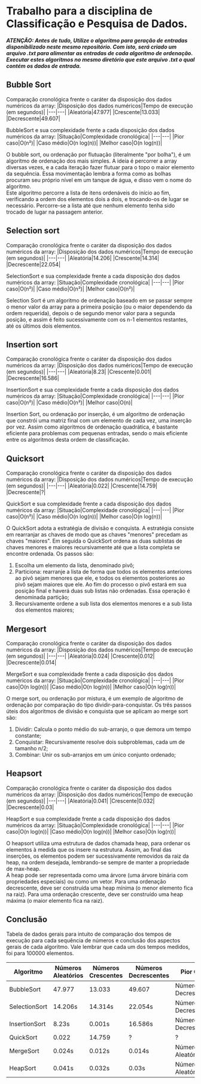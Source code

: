 # Trabalho para a disciplina de Classificação e Pesquisa de Dados.

***ATENÇÃO: Antes de tudo, Utilize o algoritmo para geração de entradas disponibilizado neste mesmo repositório. Com isto, será criado um arquivo .txt para alimentar as entradas de cada algoritmo de ordenação. Executar estes algoritmos no mesmo diretório que este arquivo .txt o qual contém os dados de entrada.***

## Bubble Sort
Comparação cronológica frente o caráter da disposição dos dados numéricos da array:
|Disposição dos dados numéricos|Tempo de execução (em segundos)|
|---|---|
|Aleatória|47.977|
|Crescente|13.033|
|Decrescente|49.607|

BubbleSort e sua complexidade frente a cada disposição dos dados numéricos da array:
|Situação|Complexidade cronológica|
|---|---|
|Pior caso|O(n²)|
|Caso médio|O(n log(n))|
|Melhor caso|O(n log(n))|

  O bubble sort, ou ordenação por flutuação (literalmente "por bolha"), é um algoritmo de ordenação dos mais simples. A ideia é percorrer a array diversas vezes, e a cada iteração fazer flutuar para o topo o maior elemento da sequência. Essa movimentação lembra a forma como as bolhas procuram seu próprio nível em um tanque de água, e disso vem o nome do algoritmo.<br/>
  Este algoritmo percorre a lista de itens ordenáveis do início ao fim, verificando a ordem dos elementos dois a dois, e trocando-os de lugar se necessário. Percorre-se a lista até que nenhum elemento tenha sido trocado de lugar na passagem anterior.
  
## Selection sort
Comparação cronológica frente o caráter da disposição dos dados numéricos da array:
|Disposição dos dados numéricos|Tempo de execução (em segundos)|
|---|---|
|Aleatória|14.206|
|Crescente|14.314|
|Decrescente|22.054|

SelectionSort e sua complexidade frente a cada disposição dos dados numéricos da array:
|Situação|Complexidade cronológica|
|---|---|
|Pior caso|O(n²)|
|Caso médio|O(n²)|
|Melhor caso|O(n²)|

Selection Sort é um algoritmo de ordenação baseado em se passar sempre o menor valor da array para a primeira posição (ou o maior dependendo da ordem requerida), depois o de segundo menor valor para a segunda posição, e assim é feito sucessivamente com os n-1 elementos restantes, até os últimos dois elementos.

## Insertion sort
Comparação cronológica frente o caráter da disposição dos dados numéricos da array:
|Disposição dos dados numéricos|Tempo de execução (em segundos)|
|---|---|
|Aleatória|8.23|
|Crescente|0.001|
|Decrescente|16.586|

InsertionSort e sua complexidade frente a cada disposição dos dados numéricos da array:
|Situação|Complexidade cronológica|
|---|---|
|Pior caso|O(n²)|
|Caso médio|O(n²)|
|Melhor caso|O(n)|

Insertion Sort, ou ordenação por inserção, é um algoritmo de ordenação que constrói uma matriz final com um elemento de cada vez, uma inserção por vez. Assim como algoritmos de ordenação quadrática, é bastante eficiente para problemas com pequenas entradas, sendo o mais eficiente entre os algoritmos desta ordem de classificação.

## Quicksort
Comparação cronológica frente o caráter da disposição dos dados numéricos da array:
|Disposição dos dados numéricos|Tempo de execução (em segundos)|
|---|---|
|Aleatória|0.022|
|Crescente|14.759|
|Decrescente|?|

QuickSort e sua complexidade frente a cada disposição dos dados numéricos da array:
|Situação|Complexidade cronológica|
|---|---|
|Pior caso|O(n²)|
|Caso médio|O(n log(n))|
|Melhor caso|O(n log(n))|

O QuickSort adota a estratégia de divisão e conquista. A estratégia consiste em rearranjar as chaves de modo que as chaves "menores" precedam as chaves "maiores". Em seguida o QuickSort ordena as duas sublistas de chaves menores e maiores recursivamente até que a lista completa se encontre ordenada. Os passos são:

1. Escolha um elemento da lista, denominado pivô;
2. Particiona: rearranje a lista de forma que todos os elementos anteriores ao pivô sejam menores que ele, e todos os elementos posteriores ao pivô sejam maiores que ele. Ao fim do processo o pivô estará em sua posição final e haverá duas sub listas não ordenadas. Essa operação é denominada partição;
3. Recursivamente ordene a sub lista dos elementos menores e a sub lista dos elementos maiores;

## Mergesort
Comparação cronológica frente o caráter da disposição dos dados numéricos da array:
|Disposição dos dados numéricos|Tempo de execução (em segundos)|
|---|---|
|Aleatória|0.024|
|Crescente|0.012|
|Decrescente|0.014|

MergeSort e sua complexidade frente a cada disposição dos dados numéricos da array:
|Situação|Complexidade cronológica|
|---|---|
|Pior caso|O(n log(n))|
|Caso médio|O(n log(n))|
|Melhor caso|O(n log(n))|

O merge sort, ou ordenação por mistura, é um exemplo de algoritmo de ordenação por comparação do tipo dividir-para-conquistar. Os três passos úteis dos algoritmos de divisão e conquista que se aplicam ao merge sort são:

1. Dividir: Calcula o ponto médio do sub-arranjo, o que demora um tempo constante;
2. Conquistar: Recursivamente resolve dois subproblemas, cada um de tamanho n/2;
3. Combinar: Unir os sub-arranjos em um único conjunto ordenado;

## Heapsort
Comparação cronológica frente o caráter da disposição dos dados numéricos da array:
|Disposição dos dados numéricos|Tempo de execução (em segundos)|
|---|---|
|Aleatória|0.041|
|Crescente|0.032|
|Decrescente|0.03|

HeapSort e sua complexidade frente a cada disposição dos dados numéricos da array:
|Situação|Complexidade cronológica|
|---|---|
|Pior caso|O(n log(n))|
|Caso médio|O(n log(n))|
|Melhor caso|O(n log(n))|

O heapsort utiliza uma estrutura de dados chamada heap, para ordenar os elementos à medida que os insere na estrutura. Assim, ao final das inserções, os elementos podem ser sucessivamente removidos da raiz da heap, na ordem desejada, lembrando-se sempre de manter a propriedade de max-heap.<br/>
A heap pode ser representada como uma árvore (uma árvore binária com propriedades especiais) ou como um vetor. Para uma ordenação decrescente, deve ser construída uma heap mínima (o menor elemento fica na raiz). Para uma ordenação crescente, deve ser construído uma heap máxima (o maior elemento fica na raiz).

## Conclusão

Tabela de dados gerais para intuito de comparação dos tempos de execução para cada sequência de números e conclusão dos aspectos gerais de cada algoritmo. Vale lembrar que cada um dos tempos medidos, foi para 100000 elementos.

|Algoritmo|Números Aleatórios|Números Crescentes|Números Decrescentes|Pior Caso|Caso Médio|Melhor Caso|
|---|---|---|---|---|---|---|
|BubbleSort|47.977|13.033|49.607|Números Decrescentes|Números Aleatórios|Números Crescentes|
|SelectionSort|14.206s|14.314s|22.054s|Números Decrescentes|Números Crescentes|Números Aleatórios|
|InsertionSort|8.23s|0.001s|16.586s|Números Decrescentes|Números Aleatórios|Números Crescentes|
|QuickSort|0.022|14.759|?|?|?|?|
|MergeSort|0.024s|0.012s|0.014s|Números Aleatórios|Números Decrescentes|Números Crescentes|
|HeapSort|0.041s|0.032s|0.03s|Números Aleatórios|Números Crescentes|Números Decrescentes|
